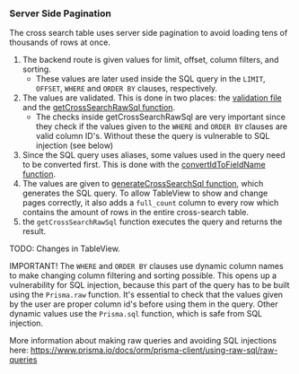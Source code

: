 ### Server Side Pagination

The cross search table uses server side pagination to avoid loading tens of thousands of rows at once.

1. The backend route is given values for limit, offset, column filters, and sorting.
   - These values are later used inside the SQL query in the `LIMIT`, `OFFSET`, `WHERE` and `ORDER BY` clauses, respectively.
2. The values are validated. This is done in two places: the [validation file](../../frontend/src/shared/validators/crossSearch.ts) and the [getCrossSearchRawSql function](../../backend/src/services/crossSearch.ts).
   - The checks inside getCrossSearchRawSql are very important since they check if the values given to the `WHERE` and `ORDER BY` clauses are valid column ID's. Without these the query is vulnerable to SQL injection (see below)
3. Since the SQL query uses aliases, some values used in the query need to be converted first. This is done with the [convertIdToFieldName function](../../backend/src/services/crossSearch.ts).
4. The values are given to [generateCrossSearchSql function](backend/src/services/queries/crossSearchQuery.ts), which generates the SQL query. To allow TableView to show and change pages correctly, it also adds a `full_count` column to every row which contains the amount of rows in the entire cross-search table.
5. the `getCrossSearchRawSql` function executes the query and returns the result.

TODO: Changes in TableView.

IMPORTANT! The `WHERE` and `ORDER BY` clauses use dynamic column names to make changing column filtering and sorting possible. This opens up a vulnerability for SQL injection, because this part of the query has to be built using the `Prisma.raw` function. It's essential to check that the values given by the user are proper column id's before using them in the query. Other dynamic values use the `Prisma.sql` function, which is safe from SQL injection.

More information about making raw queries and avoiding SQL injections here: https://www.prisma.io/docs/orm/prisma-client/using-raw-sql/raw-queries
